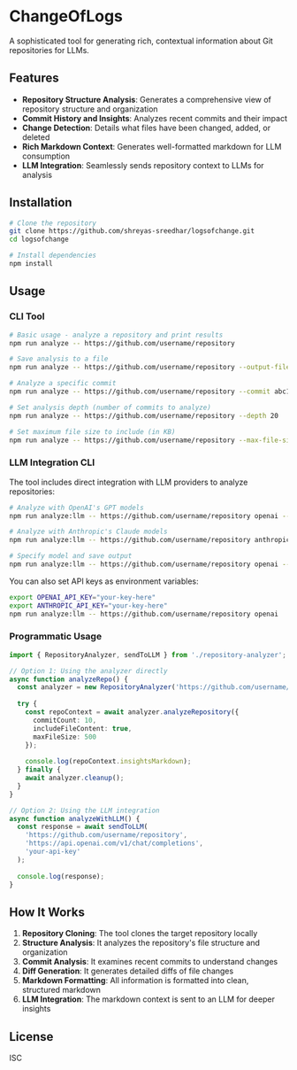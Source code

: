 # ChangeOfLogs

A sophisticated tool for generating rich, contextual information about Git repositories for LLMs.

## Features

- **Repository Structure Analysis**: Generates a comprehensive view of repository structure and organization
- **Commit History and Insights**: Analyzes recent commits and their impact
- **Change Detection**: Details what files have been changed, added, or deleted
- **Rich Markdown Context**: Generates well-formatted markdown for LLM consumption
- **LLM Integration**: Seamlessly sends repository context to LLMs for analysis

## Installation

```bash
# Clone the repository
git clone https://github.com/shreyas-sreedhar/logsofchange.git
cd logsofchange

# Install dependencies
npm install
```

## Usage

### CLI Tool

```bash
# Basic usage - analyze a repository and print results
npm run analyze -- https://github.com/username/repository

# Save analysis to a file
npm run analyze -- https://github.com/username/repository --output-file analysis.md

# Analyze a specific commit
npm run analyze -- https://github.com/username/repository --commit abc1234

# Set analysis depth (number of commits to analyze)
npm run analyze -- https://github.com/username/repository --depth 20

# Set maximum file size to include (in KB)
npm run analyze -- https://github.com/username/repository --max-file-size 1000
```

### LLM Integration CLI

The tool includes direct integration with LLM providers to analyze repositories:

```bash
# Analyze with OpenAI's GPT models
npm run analyze:llm -- https://github.com/username/repository openai --api-key your-api-key

# Analyze with Anthropic's Claude models
npm run analyze:llm -- https://github.com/username/repository anthropic --api-key your-api-key

# Specify model and save output
npm run analyze:llm -- https://github.com/username/repository openai --model gpt-4-turbo --output-file repo-analysis
```

You can also set API keys as environment variables:
```bash
export OPENAI_API_KEY="your-key-here"
export ANTHROPIC_API_KEY="your-key-here"
npm run analyze:llm -- https://github.com/username/repository openai
```

### Programmatic Usage

```typescript
import { RepositoryAnalyzer, sendToLLM } from './repository-analyzer';

// Option 1: Using the analyzer directly
async function analyzeRepo() {
  const analyzer = new RepositoryAnalyzer('https://github.com/username/repository');
  
  try {
    const repoContext = await analyzer.analyzeRepository({
      commitCount: 10,
      includeFileContent: true,
      maxFileSize: 500
    });
    
    console.log(repoContext.insightsMarkdown);
  } finally {
    await analyzer.cleanup();
  }
}

// Option 2: Using the LLM integration
async function analyzeWithLLM() {
  const response = await sendToLLM(
    'https://github.com/username/repository',
    'https://api.openai.com/v1/chat/completions',
    'your-api-key'
  );
  
  console.log(response);
}
```

## How It Works

1. **Repository Cloning**: The tool clones the target repository locally
2. **Structure Analysis**: It analyzes the repository's file structure and organization
3. **Commit Analysis**: It examines recent commits to understand changes
4. **Diff Generation**: It generates detailed diffs of file changes
5. **Markdown Formatting**: All information is formatted into clean, structured markdown
6. **LLM Integration**: The markdown context is sent to an LLM for deeper insights

## License

ISC
